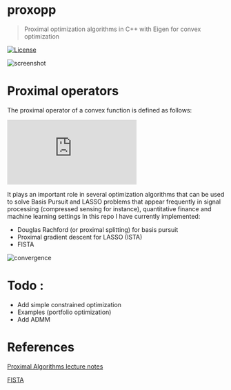 
# proxopp
> Proximal optimization algorithms in C++ with Eigen for convex optimization

[![License](http://img.shields.io/:license-mit-blue.svg?style=flat-square)](LICENSE)

![screenshot](https://raw.githubusercontent.com/jopago/proxopp/master/output/screenshot.png)

# Proximal operators

The proximal operator of a convex function is defined as follows:

![](https://latex.codecogs.com/gif.latex?%5Ctext%7Bprox%7D_%7Bf%7D%5Cleft%28x%20%5Cright%20%29%20%3D%20%5Carg%5Cmin_%7By%20%5Cin%20%5Cmathbb%7BR%7D%5En%7D%20f%28y%29%20&plus;%20%5Cfrac12%20%5Cleft%5CVert%20y-x%20%5Cright%5CVert_2%5E2)

It plays an important role in several optimization algorithms that can be used to solve Basis Pursuit and LASSO problems 
that appear frequently in signal processing (compressed sensing for instance), quantitative finance and machine learning settings In this repo I have currently implemented:

- Douglas Rachford (or proximal splitting) for basis pursuit
- Proximal gradient descent for LASSO (ISTA)
- FISTA

![convergence](https://raw.githubusercontent.com/jopago/proxopp/master/output/convergence.png)


# Todo :

- Add simple constrained optimization
- Examples (portfolio optimization)
- Add ADMM

# References 

[Proximal Algorithms lecture notes](https://web.stanford.edu/~boyd/papers/pdf/prox_algs.pdf)

[FISTA](https://people.rennes.inria.fr/Cedric.Herzet/Cedric.Herzet/Sparse_Seminar/Entrees/2012/11/12_A_Fast_Iterative_Shrinkage-Thresholding_Algorithmfor_Linear_Inverse_Problems_(A._Beck,_M._Teboulle)_files/Breck_2009.pdf)

